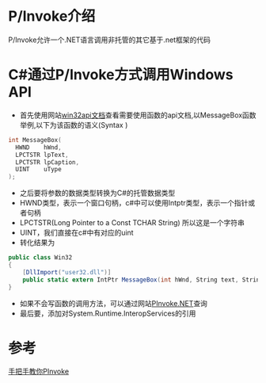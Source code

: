 # P/Invoke介绍

P/Invoke允许一个.NET语言调用非托管的其它基于.net框架的代码

# C#通过P/Invoke方式调用Windows API

* 首先使用网站[win32api文档](https://docs.microsoft.com/en-us/windows/win32/api/)查看需要使用函数的api文档,以MessageBox函数举例,以下为该函数的语义(Syntax
)

```C++
int MessageBox(
  HWND    hWnd,
  LPCTSTR lpText,
  LPCTSTR lpCaption,
  UINT    uType
);
```

* 之后要将参数的数据类型转换为C#的托管数据类型
* HWND类型，表示一个窗口句柄，c#中可以使用Intptr类型，表示一个指针或者句柄
* LPCTSTR(L‌ong P‌ointer to a C‌onst T‌CHAR String) 所以这是一个字符串
* UINT，我们直接在c#中有对应的uint
* 转化结果为

```csharp
public class Win32
{
    [DllImport("user32.dll")]
    public static extern IntPtr MessageBox(int hWnd, String text, String caption, uint type);
}
```

* 如果不会写函数的调用方法，可以通过网站[PInvoke.NET](https://www.pinvoke.net/default.aspx/user32.mouse_event)查询
* 最后要，添加对System.Runtime.InteropServices的引用

# 参考

[手把手教你PInvoke](https://blog.csdn.net/htxhtx123/article/details/104323450)